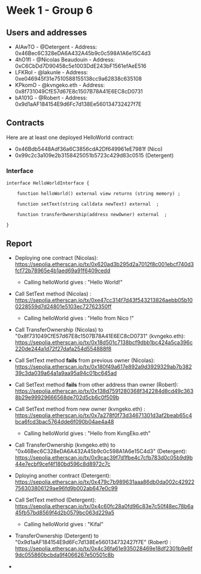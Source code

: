 # Week 1 - Group 6

## Users and addresses

- AIAwTO -  @Detergent - Address: 0x46Bec6C328eDA6A432A45b9c0c598A1A6e15C4d3 
- 4hO1fl - @Nicolas Beaudouin - Address: 0xC6CbDd7D90458c5e1003DdE243bF1561efAeE516
- LFKRoI - @lakunle - Address: 0xe046945f31e7510588155138cc9a62838c635108
- KPkomO - @kvngeko.eth - Address: 0x8f731049CfE57d67E8c1507B78A41E6EC8cD0731
- bA101G - @Robert - Address: 0x9d1aAF184154E9d6Fc7d138Ee560134732427f7E

## Contracts
Here are at least one deployed HelloWorld contract:
- 0x46Bdb5448Adf36a6C3856cdA2Df649961eE7981f (Nico)
- 0x99c2c3a109e2b3158425051b5723c429d83c0515 (Detergent)

### Interface 

```solidity
interface HelloWorldInterface {

    function helloWorld() external view returns (string memory) ;

    function setText(string calldata newText) external  ;

    function transferOwnership(address newOwner) external  ;
    
}
```

## Report

- Deploying one contract (Nicolas): https://sepolia.etherscan.io/tx/0x620ad3b295d2a7012f8c001ebcf740d3fcf72b78965e4b1aed69a91f6409cedd
  - Calling helloWorld gives : "Hello World!"
- Call SetText method (Nicolas) : https://sepolia.etherscan.io/tx/0xe47cc314f7d43f543213826aebb05b100228559d7d24801e5103ec72762350ff
  - Calling helloWorld gives : "Hello from Nico !"
- Call TransferOwnership (Nicolas) to "0x8f731049CfE57d67E8c1507B78A41E6EC8cD0731" (kvngeko.eth): https://sepolia.etherscan.io/tx/0x18d501c7138bcf9dbb1bc424a5ca396c220de244a1d72f27dafa254d554888f8
- Call SetText method **fails** from previous owner (Nicolas): https://sepolia.etherscan.io/tx/0x180f49a617e892a9d3929329ab7b38239c3da039a64a1a9aa95a94c01bc645ad
- Call SetText method **fails** from other address than owner (Robert): https://sepolia.etherscan.io/tx/0x138d7591280368f342284d8cd49c3638b29e99929666568de702d5cb6c0f509b
- Call SetText method from new owner (kvngeko.eth) : https://sepolia.etherscan.io/tx/0x7a278f0f73d34671301d3af2beab65c4bca6fcd3bac5764dde6f090b04ae4a48
    - Calling helloWorld gives : "Hello from KvngEko.eth"
- Call TransferOwnership (kvngeko.eth) to "0x46Bec6C328eDA6A432A45b9c0c598A1A6e15C4d3" (Detergent): https://sepolia.etherscan.io/tx/0x9cac39f7d1fbe4c7cfb783d0c05b9d9b44e7ecbf9cef4f180bd596c8d8972c7c

- Dploying another contract (Detergent): https://sepolia.etherscan.io/tx/0x479c7b989631aaa86db0da002c42922756303806129ae96fd9b002ab647e0c99
- Call SetText method (Detergent): https://sepolia.etherscan.io/tx/0x4c60fc28a0fd96c83e7c50f48ec78b6a45fb57bd8569f4d2b0579bc063d229a5
    - Calling helloWorld gives : "Kifal"
- TransferOwnership (Detergent) to "0x9d1aAF184154E9d6Fc7d138Ee560134732427f7E" (Robert) : https://sepolia.etherscan.io/tx/0x4c36fa61e935028469e18df2301b9e6f9dc055860bcbda9f4066267e50501c8b
- 

